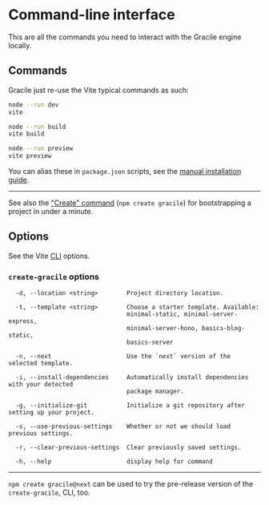 # <i-c o='ph:terminal-duotone'></i-c>Command-line interface

This are all the commands you need to interact with the Gracile engine locally.

## Commands

Gracile just re-use the Vite typical commands as such:

```sh
node --run dev
vite

node --run build
vite build

node --run preview
vite preview
```

You can alias these in `package.json` scripts, see the [manual installation guide](/docs/learn/getting-started/installation/#doc_install-manually).

---

See also the ["Create" command](/docs/learn/getting-started/installation/#doc_the-create-command) (`npm create gracile`) for bootstrapping a project in under a minute.

## Options

See the Vite [CLI](https://vitejs.dev/guide/cli) options.

### `create-gracile` options

```text
  -d, --location <string>        Project directory location.

  -t, --template <string>        Choose a starter template. Available:
                                 minimal-static, minimal-server-express,
                                 minimal-server-hono, basics-blog-static,
                                 basics-server

  -n, --next                     Use the `next` version of the selected template.

  -i, --install-dependencies     Automatically install dependencies with your detected
                                 package manager.

  -g, --initialize-git           Initialize a git repository after setting up your project.

  -s, --use-previous-settings    Whether or not we should load previous settings.

  -r, --clear-previous-settings  Clear previously saved settings.

  -h, --help                     display help for command
```

---

`npm create gracile@next` can be used to try the pre-release version of the `create-gracile`, CLI, too.

<!-- ```text
  -p, --port <number>  Assign a local port (overrides config. file)
  -h, --host           Expose the server to you local network (0.0.0.0)
  --help               display help for command
``` -->

